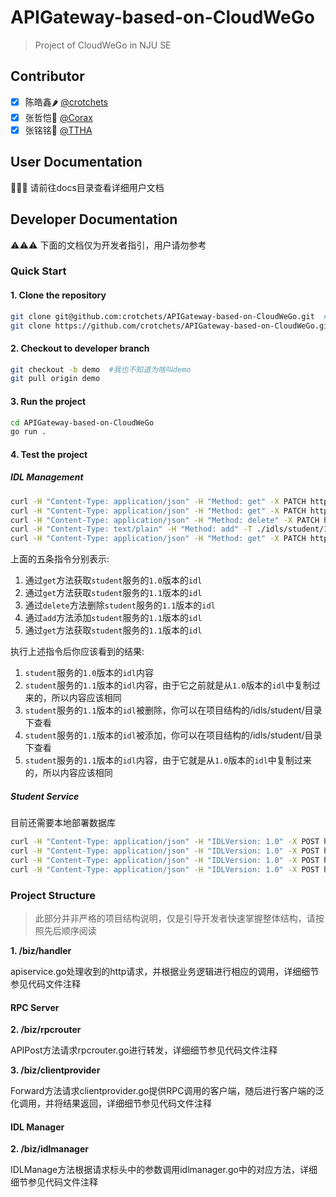 # APIGateway-based-on-CloudWeGo
> Project of CloudWeGo in NJU SE
## Contributor
- [x] 陈皓鑫🌶️ [@crotchets](https://github.com/211250236)
- [x] 张哲恺🌴 [@Corax](https://github.com/KYCoraxxx)
- [x] 张铭铭🍵 [@TTHA](https://github.com/T-THA)
## User Documentation
🎉🎉🎉 请前往docs目录查看详细用户文档
## Developer Documentation
⚠️⚠️⚠️ 下面的文档仅为开发者指引，用户请勿参考
### Quick Start
#### 1. Clone the repository
```bash
git clone git@github.com:crotchets/APIGateway-based-on-CloudWeGo.git  #SSH用户
git clone https://github.com/crotchets/APIGateway-based-on-CloudWeGo.git  #HTTPS用户
```
#### 2. Checkout to developer branch
```bash
git checkout -b demo  #我也不知道为啥叫demo
git pull origin demo
```
#### 3. Run the project
```bash
cd APIGateway-based-on-CloudWeGo
go run .
```
#### 4. Test the project
##### IDL Management
```bash
curl -H "Content-Type: application/json" -H "Method: get" -X PATCH http://127.0.0.1:8888/idl/student/1.0
curl -H "Content-Type: application/json" -H "Method: get" -X PATCH http://127.0.0.1:8888/idl/student/1.1
curl -H "Content-Type: application/json" -H "Method: delete" -X PATCH http://127.0.0.1:8888/idl/student/1.1
curl -H "Content-Type: text/plain" -H "Method: add" -T ./idls/student/1.0.thrift -X PATCH http://127.0.0.1:8888/idl/student/1.1
curl -H "Content-Type: application/json" -H "Method: get" -X PATCH http://127.0.0.1:8888/idl/student/1.1
```
上面的五条指令分别表示:
1. 通过`get`方法获取`student`服务的`1.0`版本的`idl`
2. 通过`get`方法获取`student`服务的`1.1`版本的`idl`
3. 通过`delete`方法删除`student`服务的`1.1`版本的`idl`
4. 通过`add`方法添加`student`服务的`1.1`版本的`idl`
5. 通过`get`方法获取`student`服务的`1.1`版本的`idl`

执行上述指令后你应该看到的结果:
1. `student`服务的`1.0`版本的`idl`内容
2. `student`服务的`1.1`版本的`idl`内容，由于它之前就是从`1.0`版本的`idl`中复制过来的，所以内容应该相同
3. `student`服务的`1.1`版本的`idl`被删除，你可以在项目结构的/idls/student/目录下查看
4. `student`服务的`1.1`版本的`idl`被添加，你可以在项目结构的/idls/student/目录下查看
5. `student`服务的`1.1`版本的`idl`内容，由于它就是从`1.0`版本的`idl`中复制过来的，所以内容应该相同

##### Student Service
目前还需要本地部署数据库 
```bash 
curl -H "Content-Type: application/json" -H "IDLVersion: 1.0" -X POST http://127.0.0.1:8888/agw/student/Register -d '{"id": 1, "name" : "Xinshen", "college" : {"name": "NJU", "address": "ikuan g"}, "email" : ["2631197015@qq.com", "211250245@smail.nju.edu.cn"], "sex" : "male"}' 
curl -H "Content-Type: application/json" -H "IDLVersion: 1.0" -X POST http://127.0.0.1:8888/agw/student/Register -d '{"id": 2, "name" : "Corax", "college" : {"name": "NJU", "address": "ikuan g"}, "email" : ["2631197015@qq.com", "211250245@smail.nju.edu.cn"], "sex" : "male"}' 
curl -H "Content-Type: application/json" -H "IDLVersion: 1.0" -X POST http://127.0.0.1:8888/agw/student/Query -d '{"id" : 1}' 
curl -H "Content-Type: application/json" -H "IDLVersion: 1.0" -X POST http://127.0.0.1:8888/agw/student/Query -d '{"id" : 2}' 
```

### Project Structure

>此部分并非严格的项目结构说明，仅是引导开发者快速掌握整体结构，请按照先后顺序阅读
 
**1. /biz/handler**

apiservice.go处理收到的http请求，并根据业务逻辑进行相应的调用，详细细节参见代码文件注释

#### RPC Server

**2. /biz/rpcrouter**

APIPost方法请求rpcrouter.go进行转发，详细细节参见代码文件注释

**3. /biz/clientprovider**

Forward方法请求clientprovider.go提供RPC调用的客户端，随后进行客户端的泛化调用，并将结果返回，详细细节参见代码文件注释

#### IDL Manager

**2. /biz/idlmanager**

IDLManage方法根据请求标头中的参数调用idlmanager.go中的对应方法，详细细节参见代码文件注释



